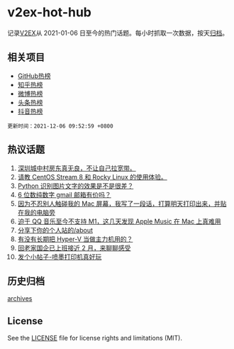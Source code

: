 # v2ex-hot-hub

 记录[V2EX](https://www.v2ex.com/)从 2021-01-06 日至今的热门话题。每小时抓取一次数据，按天[归档](archives)。
 
 ## 相关项目

- [GitHub热榜](https://github.com/lonnyzhang423/github-hot-hub)
- [知乎热榜](https://github.com/lonnyzhang423/zhihu-hot-hub)
- [微博热榜](https://github.com/lonnyzhang423/weibo-hot-hub)
- [头条热榜](https://github.com/lonnyzhang423/toutiao-hot-hub)
- [抖音热榜](https://github.com/lonnyzhang423/douyin-hot-hub)


 `更新时间：2021-12-06 09:52:59 +0800`

## 热议话题

1. [深圳城中村房东真无良，不让自己拉宽带。](https://www.v2ex.com/t/820158)
1. [请教 CentOS Stream 8 和 Rocky Linux 的使用体验。](https://www.v2ex.com/t/820132)
1. [Python 识别图片文字的效果是不是很差？](https://www.v2ex.com/t/820234)
1. [6 位数纯数字 gmail 邮箱有价吗？](https://www.v2ex.com/t/820134)
1. [因为不忍别人触碰我的 Mac 屏幕，我写了一段话，打算明天打印出来，并贴在我的电脑旁](https://www.v2ex.com/t/820231)
1. [迫于 QQ 音乐至今不支持 M1，这几天发现 Apple Music 在 Mac 上真难用](https://www.v2ex.com/t/820232)
1. [分享下你的个人站的/about](https://www.v2ex.com/t/820154)
1. [有没有长期把 Hyper-V 当做主力机用的？](https://www.v2ex.com/t/820178)
1. [回老家国企已上班接近 2 月，来聊聊感受](https://www.v2ex.com/t/820224)
1. [发个小帖子-喷墨打印机真好玩](https://www.v2ex.com/t/820185)

## 历史归档

[archives](archives)

## License

See the [LICENSE](LICENSE) file for license rights and limitations (MIT).
